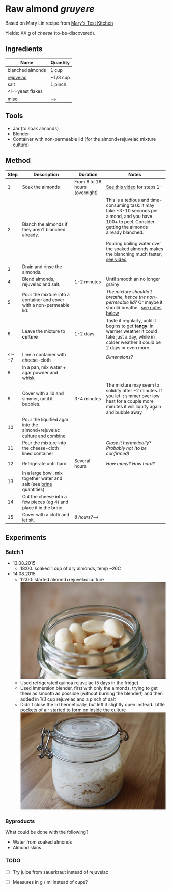 # Raw almond *gruyere*

Based on Mary Lin recipe from [Mary's Test Kitchen](https://www.youtube.com/watch?v=oa0uRrIQS0I)

Yields: XX g of *cheese* (to-be-discovered).

## Ingredients

Name | Quantity
---- | --------
blanched almonds | 1 cup 
[rejuvelac](../rejuvelac) | ~1/3 cup
salt | 1 pinch
<!--yeast flakes | 
miso | -->

## Tools

* Jar (to soak almonds)
* Blender
* Container with non-permeable lid (for the almond+rejuvelac mixture culture)

<!-- * Pan (to prepare the agar+water mixture)
* Cheese-cloth
* Bowl (large) for brine
* Cloth to cover brine bowl-->

## Method

Step 	| Description | Duration | Notes
---- 	| ----------- | -------- | ----- 
1		| Soak the almonds | From 8 to 16 hours (overnight) |[See this video](https://www.youtube.com/watch?v=2hqAUFf9RZ8) for steps 1-
2		| Blanch the almonds if they aren't blanched already. | | This is a tedious and time-consuming task: it may take ~3-10 seconds per almond, and you have 100+ to peel. Consider getting the almonds already blanched. <br><br>Pouring boiling water over the soaked almonds makes the blanching much faster, [see video](https://youtu.be/2hqAUFf9RZ8?t=42s) 
3		| Drain and rinse the almonds. 
4 		| Blend almonds, rejuvelac and salt. | 1-2 minutes | Until smooth an no longer grainy
5 		| Pour the mixture into a container and cover with a non-permeable lid. | | *The mixture shouldn't breathe, hence the non-permeable lid?* Or maybe it should breathe.. [see notes below](#batch-1)
6		| Leave the mixture to **culture** | 1-2 days | Taste it regularly, until it begins to get **tangy**. In warmer weather it could take just a day, while in colder weather it could be 2 days or even more.
<!--7		| Line a container with cheese-cloth | | *Dimensions?* 
8		| In a pan, mix water + agar powder and whisk ||
9 		| Cover with a lid and simmer, until it bubbles. | 3-4 minutes | The mixture may seem to solidify after ~2 minutes. If you let it simmer over low heat for a couple more minutes it will liquify again and bubble away
10		| Pour the liquified agar into the almond+rejuvelac culture and combine
11		| Pour the mixture into the cheese-cloth lined container | | *Close it hermetically? Probably not (to be confirmed)* 
12		| Refrigerate until hard | Several hours | *How many? How hard?*
13		| In a large bowl, mix together water and salt (see [brine](#brine) quantities) | |
14		| Cut the cheese into a few pieces (eg 4) and place it in the brine | | 
15 	| Cover with a cloth and let sit. | *8 hours?*-->

## Experiments

### Batch 1

* 13.08.2015
	* 18:00: soaked 1 cup of dry almonds, temp ~26C
* 14.08.2015
	* 12:00: started almond+rejuvelac culture
	![](almonds-batch-01.jpg)
	* Used refrigerated quinoa rejuvelac (5 days in the fridge)
	* Used immersion blender, first with only the almonds, trying to get them as smooth as possible (without burning the blender!) and then added in 1/3 cup rejuvelac and a pinch of salt
	* Didn't close the lid hermetically, but left it slightly open instead. Little pockets of air started to form on inside the culture
	![](culture-batch-01.jpg)
		
<!--* 09.08.2015
	* Used fresh quinoa rejuvelac (just drained from the sprouts)
	* The mixture came out a bit grainy and not as smooth as it could (due to blender not working well with small quantities)
	* Left to culture for ~30 hours (morning 09.08 - afternoon 10.08), average temperature ~26C
 
	![](culture-batch-01.jpg)
* 10.08.2015
	* After pouring the agar+almond+rejuvelac mixture into a cloth-lined container, covered it with a non-permeable lid and placed it in the fridge (*temperature?*)  
  
	![](solidify-batch-01.jpg)
* 11.08.2015 
	* Kept in the fridge for ~20 hours, and it hadn't solidified. It was slightly harder than the day before, but still rather soft (say, like a ricotta) and moist. Probably because of the lid.
	* Removed the lid and placed it back in the fridge. 
* 12.08.2015 
	* After a day, the mixture has solidified a bit (although is not nearly as hard as traditional feta), so took it out of the fridge and into the brine	 
	* A few (~3) hours into the brine and the pieces were melting away, so took it out and place it in a container. Consistency: like a spread


### Batch 2

* 09.08.2015
	* Soaked almonds (2 cups, measured dry)
* 10.08.2015
	* Used refrigerated quinoa rejuvelac (one day in the fridge), and slightly more than a cup (~1.2 cups) to get the mixture smoother.
	* Left to culture for ~24 hours (morning 10.08 - morning 11.08), average temperature ~26C
* 11.08.2015
	* Placed the agar+almond+rejuvelac mixture into a cloth-lined container and in the fridge (without lid)
	* After 6 hours in the fridge, flipped the cheese mould upside down and soaked up a bit of moisture with kitchen paper

	![](solidify-batch-02.jpg)
* 13.08.2015 
	* Still quite moist and not hard at all: if you tried to cut it it wouldn't keep its shape.
	* Changed the cheesecloth and placed it in the oven at ~40C, without container. The aim is to dry it up as much as possibly, so it may take a few hours
	* Moisture seems to be a big problem. Possible solutions: 
		* squeezing the moisture out of the almond+rejuvelac culture before mixing in the agar powder
		* activating the agar properly, see [this video](https://www.youtube.com/watch?v=oa8rA7hT5dc)
		* use a container that can let the cheese breathe (maybe on a slanted surface to let the liquid get away)-->



### Byproducts

What could be done with the following?

* Water from soaked almonds
* Almond skins

### TODO

- [ ] Try juice from sauerkraut instead of rejuvelac
- [ ] Measures in g / ml instead of cups?

